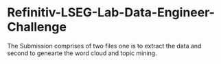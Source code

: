 # Refinitiv-LSEG-Lab-Data-Engineer-Challenge

The Submission comprises of two files one is to extract the data and second to genearte the word cloud and topic mining.
